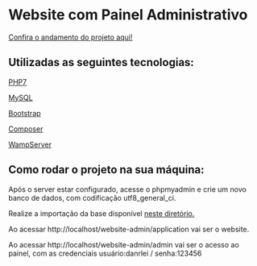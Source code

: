 <h1>Website com Painel Administrativo</h1>
<p><a href="https://github.com/danrleidalfre/website-admin/projects/1">Confira o andamento do projeto aqui!</a></p>
<h2>Utilizadas as seguintes tecnologias:</h2>
<p><a href="http://www.php.net/ target="_blank">PHP7</a></p>
<p><a href="https://www.mysql.com/ target="_blank">MySQL</a></p>
<p><a href="http://getbootstrap.com target="_blank">Bootstrap</a></p>
<p><a href="https://getcomposer.org/ target="_blank">Composer</a></p>
<p><a href="http://www.wampserver.com/en/ target="_blank">WampServer</a></p>
<h2>Como rodar o projeto na sua máquina:</h2>
<p>Após o server estar configurado, acesse o phpmyadmin e crie um novo banco de dados, com codificação utf8_general_ci.</p>
<p>Realize a importação da base disponível <a href="https://github.com/danrleidalfre/website-admin/tree/master/db" target="_blank">neste diretório.</a></p>
<p>Ao acessar http://localhost/website-admin/application vai ser o website.</p>
<p>Ao acessar http://localhost/website-admin/admin vai ser o acesso ao painel, com as credenciais usuário:danrlei / senha:123456</p>